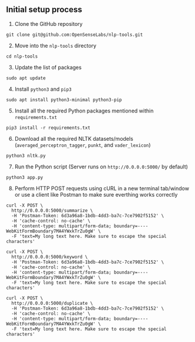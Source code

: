 ## Initial setup process

1. Clone the GitHub repository
```
git clone git@github.com:OpenSenseLabs/nlp-tools.git
```
2. Move into the ```nlp-tools``` directory
```
cd nlp-tools
```
3. Update the list of packages
```
sudo apt update
```
4. Install ```python3``` and ```pip3```
```
sudo apt install python3-minimal python3-pip
```
5. Install all the required Python packages mentioned within ```requirements.txt```
```
pip3 install -r requirements.txt
```
6. Download all the required NLTK datasets/models (```averaged_perceptron_tagger```, ```punkt```, and ```vader_lexicon```)
```
python3 nltk.py
```
7. Run the Python script (Server runs on ```http://0.0.0.0:5000/``` by default)
```
python3 app.py
```
8. Perform HTTP POST requests using cURL in a new terminal tab/window or use a client like Postman to make sure everthing works correctly

```
curl -X POST \
  http://0.0.0.0:5000/summarize \
  -H 'Postman-Token: 6d3a96a8-1bdb-4dd3-ba7c-7ce7902f5152' \
  -H 'cache-control: no-cache' \
  -H 'content-type: multipart/form-data; boundary=----WebKitFormBoundary7MA4YWxkTrZu0gW' \
  -F 'text=My long text here. Make sure to escape the special characters'
```
```
curl -X POST \
  http://0.0.0.0:5000/keyword \
  -H 'Postman-Token: 6d3a96a8-1bdb-4dd3-ba7c-7ce7902f5152' \
  -H 'cache-control: no-cache' \
  -H 'content-type: multipart/form-data; boundary=----WebKitFormBoundary7MA4YWxkTrZu0gW' \
  -F 'text=My long text here. Make sure to escape the special characters'
```
```
curl -X POST \
  http://0.0.0.0:5000/duplicate \
  -H 'Postman-Token: 6d3a96a8-1bdb-4dd3-ba7c-7ce7902f5152' \
  -H 'cache-control: no-cache' \
  -H 'content-type: multipart/form-data; boundary=----WebKitFormBoundary7MA4YWxkTrZu0gW' \
  -F 'text=My long text here. Make sure to escape the special characters'
```
